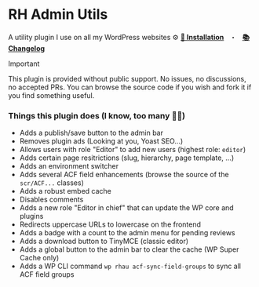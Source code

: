 # RH Admin Utils

A utility plugin I use on all my WordPress websites ⚙️
[**🔌 Installation**](./INSTALLATION.md) &nbsp;&nbsp;・&nbsp;&nbsp; [**📚 Changelog**](./CHANGELOG.md)

> [!IMPORTANT]
> This plugin is provided without public support. No issues, no discussions, no accepted PRs.
> You can browse the source code if you wish and fork it if you find something useful.

### Things this plugin does (I know, too many 🤷‍♂️)

- Adds a publish/save button to the admin bar
- Removes plugin ads (Looking at you, Yoast SEO...)
- Allows users with role "Editor" to add new users (highest role: `editor`)
- Adds certain page resitrictions (slug, hierarchy, page template, ...)
- Adds an environment switcher
- Adds several ACF field enhancements (browse the source of the `scr/ACF...` classes)
- Adds a robust embed cache
- Disables comments
- Adds a new role "Editor in chief" that can update the WP core and plugins
- Redirects uppercase URLs to lowercase on the frontend
- Adds a badge with a count to the admin menu for pending reviews
- Adds a download button to TinyMCE (classic editor)
- Adds a global button to the admin bar to clear the cache (WP Super Cache only)
- Adds a WP CLI command `wp rhau acf-sync-field-groups` to sync all ACF field groups